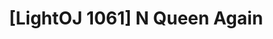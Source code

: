 ---
title: "[LightOJ 1061] N Queen Again"
category: "Algorithm"
tags: ["状态压缩 DP", "搜索", "动态规划", "二分图匹配"]
---